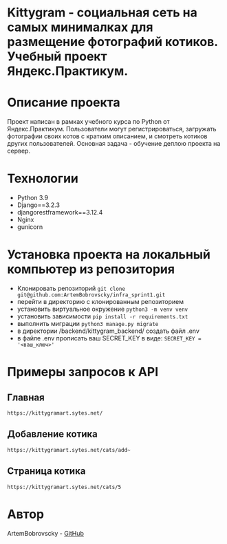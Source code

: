 # Kittygram - социальная сеть на самых минималках для размещение фотографий котиков. Учебный проект Яндекс.Практикум.

# Описание проекта
Проект написан в рамках учебного курса по Python от Яндекс.Практикум.
Пользователи могут регистрироваться, загружать фотографии своих котов с кратким описанием, и смотреть котиков других пользователей. Основная задача  - обучение деплою проекта на сервер.

# Технологии

 - Python 3.9
 - Django==3.2.3
 - djangorestframework==3.12.4
 - Nginx
 - gunicorn
 
# Установка проекта на локальный компьютер из репозитория 
 - Клонировать репозиторий `git clone git@github.com:ArtemBobrovscky/infra_sprint1.git`
 - перейти в директорию с клонированным репозиторием
 - установить виртуальное окружение `python3 -m venv venv`
 - установить зависимости `pip install -r requirements.txt`
 - выполнить миграции `python3 manage.py migrate`
 - в директории /backend/kittygram_backend/ создать файл .env
 - в файле .env прописать ваш SECRET_KEY в виде: `SECRET_KEY = '<ваш_ключ>'`

# Примеры запросов к API

## Главная

```https://kittygramart.sytes.net/```

##  Добавление котика

```https://kittygramart.sytes.net/cats/add~```

## Страница котика

```https://kittygramart.sytes.net/cats/5```


# Автор
ArtemBobrovscky - [GitHub](https://github.com/ArtemBobrovscky)





